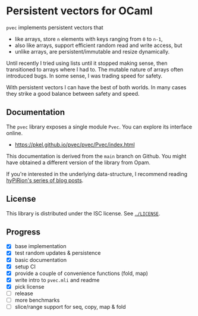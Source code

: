 # Persistent vectors for OCaml

`pvec` implements persistent vectors that
- like arrays, store `n` elements with keys ranging from `0` to `n-1`,
- also like arrays, support efficient random read and write access, but
- unlike arrays, are persistent/immutable and resize dynamically.

Until recently I tried using lists until it stopped making sense, then
transitioned to arrays where I had to. The mutable nature of arrays
often introduced bugs. In some sense, I was trading speed for safety.

With persistent vectors I can have the best of both worlds. In many
cases they strike a good balance between safety and speed.

## Documentation

The `pvec` library exposes a single module `Pvec`. You can explore its
interface online.
- https://pkel.github.io/pvec/pvec/Pvec/index.html

This documentation is derived from the `main` branch on Github. You
might have obtained a different version of the library from Opam.

If you're interested in the underlying data-structure, I recommend
reading [hyPiRion's series of blog
posts](https://hypirion.com/musings/understanding-persistent-vector-pt-1).

## License

This library is distributed under the ISC license. See
[`./LICENSE`](https://github.com/pkel/pvec/blob/main/LICENSE).

## Progress
- [x] base implementation
- [x] test random updates & persistence
- [x] basic documentation
- [x] setup CI
- [x] provide a couple of convenience functions (fold, map)
- [x] write intro to `pvec.mli` and readme
- [x] pick license
- [ ] release
- [ ] more benchmarks
- [ ] slice/range support for seq, copy, map & fold
